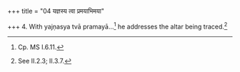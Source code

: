 +++
title = "04 यज्ञस्य त्वा प्रमयाभिमया"

+++
4. With yajṇasya tvā pramayā...[^1] he addresses the altar being traced.[^2]  

[^1]: Cp. MS I.6.11.  

[^2]: See II.2.3; II.3.7.  
